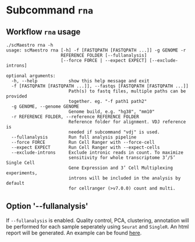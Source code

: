 # Subcommand `rna`

## Workflow `rna` usage

```
./scMaestro rna -h 
usage: scMaestro rna [-h] -f [FASTQPATH [FASTQPATH ...]] -g GENOME -r
                     REFERENCE FOLDER [--fullanalysis]
                     [--force FORCE | --expect EXPECT] [--exclude-introns]

optional arguments:
  -h, --help            show this help message and exit
  -f [FASTQPATH [FASTQPATH ...]], --fastqs [FASTQPATH [FASTQPATH ...]]
                        Path(s) to fastq files, multiple paths can be provided
                        together. eg. "-f path1 path2"
  -g GENOME, --genome GENOME
                        Genome build, e.g. "hg38", "mm10"
  -r REFERENCE FOLDER, --reference REFERENCE FOLDER
                        Reference folder for alignment. VDJ reference is
                        needed if subcommand "vdj" is used.
  --fullanalysis        Run full analysis pipeline
  --force FORCE         Run Cell Ranger with --force-cell
  --expect EXPECT       Run Cell Ranger with --expect-cells
  --exclude-introns     Exclude intronic reads in count. To maximize
                        sensitivity for whole transcriptome 3’/5’ Single Cell
                        Gene Expression and 3’ Cell Multiplexing experiments,
                        introns will be included in the analysis by default
                        for cellranger (>v7.0.0) count and multi.
```

## Option '--fullanalysis'

If `--fullanalysis` is enabled. Quality control, PCA, clustering, annotation will be performed for each sample seperately using `Seurat` and `SingleR`. An html report will be generated. An example can be found [here](https://github.com/CCRSF-IFX/SF_sc-smk-wl/blob/main/data/10k_PBMC_3p_nextgem_Chromium_X_sc_report.html). 
